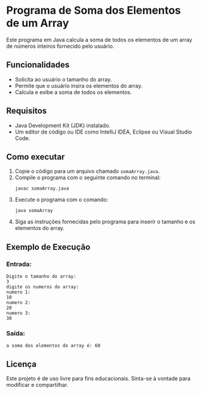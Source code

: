 # Programa de Soma dos Elementos de um Array

Este programa em Java calcula a soma de todos os elementos de um array de números inteiros fornecido pelo usuário.

## Funcionalidades

- Solicita ao usuário o tamanho do array.
- Permite que o usuário insira os elementos do array.
- Calcula e exibe a soma de todos os elementos.

## Requisitos

- Java Development Kit (JDK) instalado.
- Um editor de código ou IDE como IntelliJ IDEA, Eclipse ou Visual Studio Code.

## Como executar

1. Copie o código para um arquivo chamado `somaArray.java`.
2. Compile o programa com o seguinte comando no terminal:
   ```
   javac somaArray.java
   ```
3. Execute o programa com o comando:
   ```
   java somaArray
   ```
4. Siga as instruções fornecidas pelo programa para inserir o tamanho e os elementos do array.

## Exemplo de Execução

### Entrada:
```
Digite o tamanho do array:
3
digite os numeros do array:
numero 1:
10
numero 2:
20
numero 3:
30
```

### Saída:
```
a soma dos elementos do array é: 60
```


## Licença

Este projeto é de uso livre para fins educacionais. Sinta-se à vontade para modificar e compartilhar.

